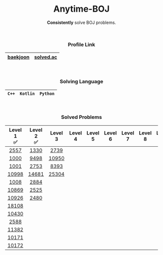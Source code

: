 <div align="center">

# **Anytime-BOJ**
**Consistently** solve BOJ problems.

<br>


### Profile Link
|[baekjoon](https://www.acmicpc.net/user/static_backgwa)|[solved.ac](https://solved.ac/profile/static_backgwa)|
|:-:|:-:|

<br>

### Solving Language
|`C++`|`Kotlin`|`Python`|
|:-:|:-:|:-:|

<br>

### Solved Problems

|Level 1<br>✅|Level 2<br>✅|Level 3<br>|Level 4<br>|Level 5<br>|Level 6<br>|Level 7<br>|Level 8<br>|Level 9<br>|Level 10<br>|
|:-:|:-:|:-:|:-:|:-:|:-:|:-:|:-:|:-:|:-:|
|[2557](https://www.acmicpc.net/problem/2557)|[1330](https://www.acmicpc.net/problem/1330)|[2739](https://www.acmicpc.net/problem/2739)|
|[1000](https://www.acmicpc.net/problem/1000)|[9498](https://www.acmicpc.net/problem/9498)|[10950](https://www.acmicpc.net/problem/10950)|
|[1001](https://www.acmicpc.net/problem/1001)|[2753](https://www.acmicpc.net/problem/2753)|[8393](https://www.acmicpc.net/problem/8393)|
|[10998](https://www.acmicpc.net/problem/10998)|[14681](https://www.acmicpc.net/problem/14681)|[25304](https://www.acmicpc.net/problem/25304)|
|[1008](https://www.acmicpc.net/problem/1008)|[2884](https://www.acmicpc.net/problem/2884)|
|[10869](https://www.acmicpc.net/problem/10869)|[2525](https://www.acmicpc.net/problem/2525)|
|[10926](https://www.acmicpc.net/problem/10926)|[2480](https://www.acmicpc.net/problem/2480)|
|[18108](https://www.acmicpc.net/problem/18108)|
|[10430](https://www.acmicpc.net/problem/10430)|
|[2588](https://www.acmicpc.net/problem/2588)|
|[11382](https://www.acmicpc.net/problem/11382)|
|[10171](https://www.acmicpc.net/problem/10171)|
|[10172](https://www.acmicpc.net/problem/10172)|

</div>
